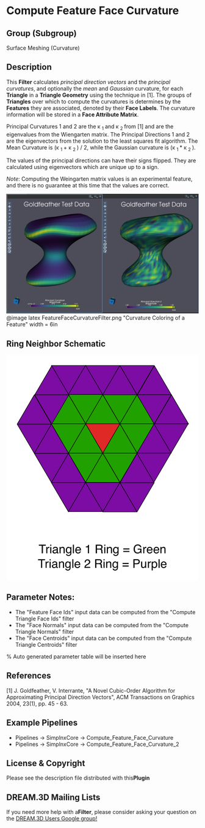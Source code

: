 # Compute Feature Face Curvature

## Group (Subgroup)

Surface Meshing (Curvature)

## Description

This **Filter** calculates *principal direction vectors* and the *principal curvatures*, and optionally the *mean* and *Gaussian* curvature, for each **Triangle** in a **Triangle Geometry** using the technique in [1]. The groups of **Triangles** over which to compute the curvatures is determines by the **Features** they are associated, denoted by their **Face Labels**. The curvature information will be stored in a **Face Attribute Matrix**.

Principal Curvatures 1 and 2 are the &kappa; <sub>1 </sub> and &kappa; <sub>2 </sub> from [1] and are the eigenvalues from the Wiengarten matrix. The Principal Directions 1 and 2 are the eigenvectors from the solution to the least squares fit algorithm. The Mean Curvature is (&kappa; <sub>1 </sub > + &kappa; <sub>2 </sub> ) / 2, while the Gaussian curvature is (&kappa; <sub>1 </sub> *
&kappa; <sub>2 </sub>).

The values of the principal directions can have their signs flipped. They are calculated using eigenvectors which are unique up to a sign.

*Note*: Computing the Weingarten matrix values is an experimental feature, and there is no guarantee at this time that the values are correct.

![Curvature Coloring](Images/FeatureFaceCurvatureFilter_3.png)
@image latex FeatureFaceCurvatureFilter.png "Curvature Coloring of a Feature" width = 6in

## Ring Neighbor Schematic

![Ring Neighbor Schematic](Images/FeatureFaceCurvatureFilter_1.png)

## Parameter Notes:

- The "Feature Face Ids" input data can be computed from the "Compute Triangle Face Ids" filter
- The "Face Normals" input data can be computed from the "Compute Triangle Normals" filter
- The "Face Centroids" input data can be computed from the "Compute Triangle Centroids" filter


% Auto generated parameter table will be inserted here

## References

[1] J. Goldfeather, V. Interrante, "A Novel Cubic-Order Algorithm for Approximating Principal Direction Vectors", ACM Transactions on Graphics 2004, 23(1), pp. 45 - 63.

## Example Pipelines

- Pipelines -> SimplnxCore -> Compute_Feature_Face_Curvature
- Pipelines -> SimplnxCore -> Compute_Feature_Face_Curvature_2

## License & Copyright

Please see the description file distributed with this**Plugin**

## DREAM.3D Mailing Lists

If you need more help with a**Filter**, please consider asking your question on the [DREAM.3D Users Google group!](https://groups.google.com/forum/?hl=en#!forum/dream3d-users)
